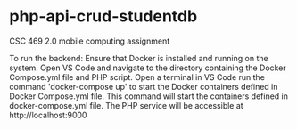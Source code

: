 # php-api-crud-studentdb
CSC 469 2.0 mobile computing assignment

To run the backend:
Ensure that Docker is installed and running on the system.
Open VS Code and navigate to the directory containing the Docker Compose.yml file and PHP script.
Open a terminal in VS Code run the command 'docker-compose up' to start the Docker containers defined in Docker Compose.yml file.
This command will start the containers defined in docker-compose.yml file. The PHP service will be accessible at http://localhost:9000

